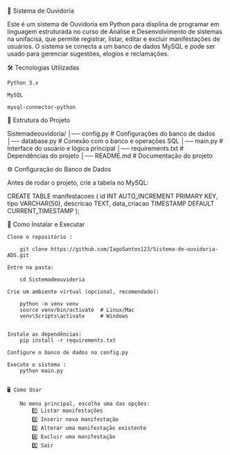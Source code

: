 📌 Sistema de Ouvidoria

Este é um sistema de Ouvidoria em Python para displina de programar em linguagem estruturada no curso de  Análise e Desenvolvimento de sistemas na unifacisa, que permite registrar, listar, editar e excluir manifestações de usuários. O sistema se conecta a um banco de dados MySQL e pode ser usado para gerenciar sugestões, elogios e reclamações.

🛠 Tecnologias Utilizadas

    Python 3.x

    MySQL

    mysql-connector-python

📂 Estrutura do Projeto

Sistemadeouvidoria/
│── config.py          # Configurações do banco de dados
│── database.py        # Conexão com o banco e operações SQL
│── main.py            # Interface do usuário e lógica principal
│── requirements.txt   # Dependências do projeto
│── README.md          # Documentação do projeto


⚙️ Configuração do Banco de Dados

Antes de rodar o projeto, crie a tabela no MySQL:

CREATE TABLE manifestacoes (
    id INT AUTO_INCREMENT PRIMARY KEY,
    tipo VARCHAR(50),
    descricao TEXT,
    data_criacao TIMESTAMP DEFAULT CURRENT_TIMESTAMP
);


🚀 Como Instalar e Executar

    Clone o repositório :

        git clone https://github.com/IagoSantos123/Sistema-de-ouvidoria-ADS.git
    
    Entre na pasta:

        cd Sistemadeouvidoria
        
    Crie um ambiente virtual (opcional, recomendado):

        python -m venv venv
        source venv/bin/activate  # Linux/Mac
        venv\Scripts\activate     # Windows


    Instale as dependências:
        pip install -r requirements.txt

    Configure o banco de dados no config.py
    
    Execute o sistema :
        python main.py
    
    
    🖥 Como Usar

        No menu principal, escolha uma das opções: 
            1️⃣ Listar manifestações
            2️⃣ Inserir nova manifestação
            3️⃣ Alterar uma manifestação existente
            4️⃣ Excluir uma manifestação
            5️⃣ Sair


